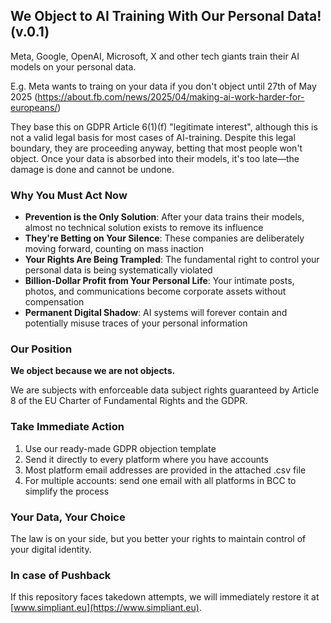 ## We Object to AI Training With Our Personal Data! (v.0.1)

Meta, Google, OpenAI, Microsoft, X and other tech giants train their AI models on your personal data.

E.g. Meta wants to traing on your data if you don't object until 27th of May 2025 (https://about.fb.com/news/2025/04/making-ai-work-harder-for-europeans/)

They base this on GDPR Article 6(1)(f) "legitimate interest", although this is not a valid legal basis for most cases of AI-training. Despite this legal boundary, they are proceeding anyway, betting that most people won't object. Once your data is absorbed into their models, it's too late—the damage is done and cannot be undone.

### Why You Must Act Now
- **Prevention is the Only Solution**: After your data trains their models, almost no technical solution exists to remove its influence
- **They're Betting on Your Silence**: These companies are deliberately moving forward, counting on mass inaction
- **Your Rights Are Being Trampled**: The fundamental right to control your personal data is being systematically violated
- **Billion-Dollar Profit from Your Personal Life**: Your intimate posts, photos, and communications become corporate assets without compensation
- **Permanent Digital Shadow**: AI systems will forever contain and potentially misuse traces of your personal information

### Our Position
**We object because we are not objects.**

We are subjects with enforceable data subject rights guaranteed by Article 8 of the EU Charter of Fundamental Rights and the GDPR.

### Take Immediate Action
1. Use our ready-made GDPR objection template
2. Send it directly to every platform where you have accounts
3. Most platform email addresses are provided in the attached .csv file
4. For multiple accounts: send one email with all platforms in BCC to simplify the process

### Your Data, Your Choice
The law is on your side, but you better your rights to maintain control of your digital identity.

### In case of Pushback
If this repository faces takedown attempts, we will immediately restore it at [www.simpliant.eu](https://www.simpliant.eu).



